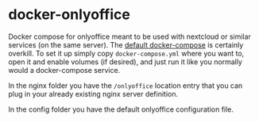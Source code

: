 docker-onlyoffice
===

Docker compose for onlyoffice meant to be used with nextcloud or similar services (on the same server). The [default docker-compose](https://github.com/ONLYOFFICE/Docker-DocumentServer/blob/master/docker-compose.yml) is certainly overkill. To set it up simply copy `docker-compose.yml` where you want to, open it and enable volumes (if desired), and just run it like you normally would a docker-compose service.

In the nginx folder you have the `/onlyoffice` location entry that you can plug in your already existing nginx server definition.

In the config folder you have the default onlyoffice configuration file.
